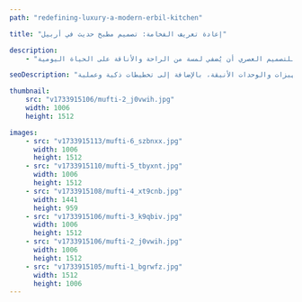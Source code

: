 ```yaml
---
path: "redefining-luxury-a-modern-erbil-kitchen"

title: "إعادة تعريف الفخامة: تصميم مطبخ حديث في أربيل"

description:
    - "قُمنا بتصميم مطبخ فاخر وعصري خصيصًا لإحدى الڤيلات في مدينة أربيل، حيث وحّد فريقنا المهارات الإبداعية في التصميم الحديث مع لمسات من الثقافة الكردية الأصيلة، ليُثمر عن مساحة تجمع بين الرقي والوظيفية. يتميز المطبخ بتجهيزات متطورة، وأسطح عمل انسيابية فاخرة، ووحدات تخزين أنيقة وعملية. كما تمّ تصميم تخطيط المطبخ بعناية فائقة لتسهيل الحركة والطهي بكل انسيابية، مع الاستفادة القصوى من الإضاءة الطبيعية التي تغمر المكان وتضفي عليه إحساسًا بالدفء والترحيب. يُجسّد هذا المطبخ كيف يُمكن للتصميم العصري أن يُضفي لمسة من الراحة والأناقة على الحياة اليومية."

seoDescription: "اكتشف تصميم مطبخ فاخر في أربيل يمزج بين عبق الثقافة الكردية وجماليات التصميم الحديث، مع مكونات فائقة الجودة. حوّل مساحة مطبخك مع خبرائنا المُتخصصين في التصميم الداخلي، وابتكر مطبخًا عصريًا مُذهلًا يضم أحدث التجهيزات والوحدات الأنيقة، بالإضافة إلى تخطيطات ذكية وعملية."

thumbnail:
    src: "v1733915106/mufti-2_j0vwih.jpg"
    width: 1006
    height: 1512

images:
    - src: "v1733915113/mufti-6_szbnxx.jpg"
      width: 1006
      height: 1512
    - src: "v1733915110/mufti-5_tbyxnt.jpg"
      width: 1006
      height: 1512
    - src: "v1733915108/mufti-4_xt9cnb.jpg"
      width: 1441
      height: 959
    - src: "v1733915106/mufti-3_k9qbiv.jpg"
      width: 1006
      height: 1512
    - src: "v1733915106/mufti-2_j0vwih.jpg"
      width: 1006
      height: 1512
    - src: "v1733915105/mufti-1_bgrwfz.jpg"
      width: 1512
      height: 1006
---
```

